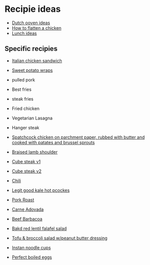 # Recipie ideas

- [Dutch ooven ideas](https://www.thekitchn.com/use-your-dutch-oven-20-dinner-recipes-to-make-right-now-240183)
- [How to flatten a chicken](https://recipesorreservations.com/2012/08/06/how-to-split-and-flatten-a-chicken-for-grilling/)
- [Lunch ideas](https://www.thekitchn.com/how-to-only-eat-a-bunch-snacks-for-lunch-260407)

## Specific recipies

- [Italian chicken sandwich](https://www.thekitchn.com/recipe-italian-chicken-salad-sandwiches-80069)
- [Sweet potato wraps](https://www.thekitchn.com/recipe-roasted-sweet-potato-wraps-with-caramelized-onions-and-pesto-167367)

- pulled pork
- Best fries
- steak fries
- Fried chicken
- Vegetarian Lasagna
- Hanger steak
- [Spatchcock chicken on parchment paper, rubbed with butter and cooked with patates and brussel sprouts](https://natashaskitchen.com/spatchcock-chicken-recipe-video/)
- [Braised lamb shoulder](https://www.seriouseats.com/recipes/2018/02/braised-lamb-shoulder-with-dried-chiles-and-dates.html)
- [Cube steak v1](https://www.seriouseats.com/recipes/2010/11/cube-steak-a-la-salisbury-recipe.html)
- [Cube steak v2](https://spicysouthernkitchen.com/cubed-steak-with-onion-gravy/)
- [Chili](https://www.seriouseats.com/recipes/2010/01/the-best-chili-recipe.html)
- [Legit good kale hot pcockes](https://www.thekitchn.com/recipe-spiced-lentil-sweet-potato-and-kale-whole-wheat-pockets-181100)
- [Pork Roast](https://www.seriouseats.com/recipes/2010/08/healthy-delicious-pork-roast-en-cocotte-with-apples-shallots-recipe.html)
- [Carne Adovada](https://www.seriouseats.com/2012/12/the-food-lab-how-to-make-carne-adovada-chili-braised-pork.html)
- [Beef Barbacoa](https://www.seriouseats.com/2012/04/better-than-chipotles-beef-barbacoa-tacos.html)
- [Bakd red lentil falafel salad](https://www.thekitchn.com/recipe-baked-red-lentil-falafel-salad-recipes-from-the-kitchn-201268)
- [Tofu & broccoli salad w/peanut butter dressing](https://www.thekitchn.com/recipe-peanut-butter-broccoli-and-tofu-salad-232445)
- [Instan noodle cups](https://www.thekitchn.com/how-to-make-diy-instant-noodle-cups-222560#_)
- [Perfect boiled eggs](https://www.thekitchn.com/how-to-boil-eggs-perfectly-every-time-video-202415)
